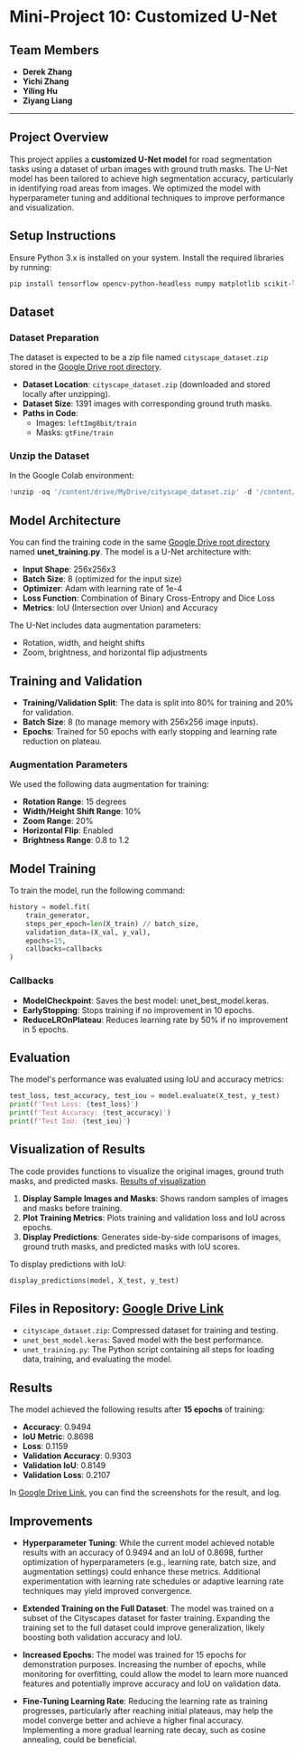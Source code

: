 # Mini-Project 10: Customized U-Net

## Team Members

- **Derek Zhang**
- **Yichi Zhang**
- **Yiling Hu**
- **Ziyang Liang**

---

## Project Overview

This project applies a **customized U-Net model** for road segmentation tasks using a dataset of urban images with ground truth masks. The U-Net model has been tailored to achieve high segmentation accuracy, particularly in identifying road areas from images. We optimized the model with hyperparameter tuning and additional techniques to improve performance and visualization.

## Setup Instructions

Ensure Python 3.x is installed on your system. Install the required libraries by running:

```bash
pip install tensorflow opencv-python-headless numpy matplotlib scikit-learn
```

## Dataset

### Dataset Preparation

The dataset is expected to be a zip file named `cityscape_dataset.zip` stored in the [Google Drive root directory](https://drive.google.com/drive/folders/1qRVz70ixvsj76Pp2Gwv982A6ZFzYPG-o).

- **Dataset Location**: `cityscape_dataset.zip` (downloaded and stored locally after unzipping).
- **Dataset Size**: 1391 images with corresponding ground truth masks.
- **Paths in Code**:
  - Images: `leftImg8bit/train`
  - Masks: `gtFine/train`

### Unzip the Dataset

In the Google Colab environment:

```python
!unzip -oq '/content/drive/MyDrive/cityscape_dataset.zip' -d '/content/'
```

## Model Architecture

You can find the training code in the same [Google Drive root directory](https://drive.google.com/drive/folders/1qRVz70ixvsj76Pp2Gwv982A6ZFzYPG-o) named **unet_training.py**.
The model is a U-Net architecture with:

- **Input Shape**: 256x256x3
- **Batch Size**: 8 (optimized for the input size)
- **Optimizer**: Adam with learning rate of 1e-4
- **Loss Function**: Combination of Binary Cross-Entropy and Dice Loss
- **Metrics**: IoU (Intersection over Union) and Accuracy

The U-Net includes data augmentation parameters:

- Rotation, width, and height shifts
- Zoom, brightness, and horizontal flip adjustments

## Training and Validation

- **Training/Validation Split**: The data is split into 80% for training and 20% for validation.
- **Batch Size**: 8 (to manage memory with 256x256 image inputs).
- **Epochs**: Trained for 50 epochs with early stopping and learning rate reduction on plateau.

### Augmentation Parameters

We used the following data augmentation for training:

- **Rotation Range**: 15 degrees
- **Width/Height Shift Range**: 10%
- **Zoom Range**: 20%
- **Horizontal Flip**: Enabled
- **Brightness Range**: 0.8 to 1.2

## Model Training

To train the model, run the following command:

```python
history = model.fit(
    train_generator,
    steps_per_epoch=len(X_train) // batch_size,
    validation_data=(X_val, y_val),
    epochs=15,
    callbacks=callbacks
)
```

### Callbacks

- **ModelCheckpoint**: Saves the best model: unet_best_model.keras.
- **EarlyStopping**: Stops training if no improvement in 10 epochs.
- **ReduceLROnPlateau**: Reduces learning rate by 50% if no improvement in 5 epochs.

## Evaluation

The model's performance was evaluated using IoU and accuracy metrics:

```python
test_loss, test_accuracy, test_iou = model.evaluate(X_test, y_test)
print(f'Test Loss: {test_loss}')
print(f'Test Accuracy: {test_accuracy}')
print(f'Test IoU: {test_iou}')
```

## Visualization of Results

The code provides functions to visualize the original images, ground truth masks, and predicted masks.
[Results of visualization](https://drive.google.com/drive/folders/1qRVz70ixvsj76Pp2Gwv982A6ZFzYPG-o)

1. **Display Sample Images and Masks**: Shows random samples of images and masks before training.
2. **Plot Training Metrics**: Plots training and validation loss and IoU across epochs.
3. **Display Predictions**: Generates side-by-side comparisons of images, ground truth masks, and predicted masks with IoU scores.

To display predictions with IoU:

```python
display_predictions(model, X_test, y_test)
```

## Files in Repository: [Google Drive Link](https://drive.google.com/drive/folders/1qRVz70ixvsj76Pp2Gwv982A6ZFzYPG-o)

- `cityscape_dataset.zip`: Compressed dataset for training and testing.
- `unet_best_model.keras`: Saved model with the best performance.
- `unet_training.py`: The Python script containing all steps for loading data, training, and evaluating the model.

## Results 

The model achieved the following results after **15 epochs** of training:
- **Accuracy**: 0.9494
- **IoU Metric**: 0.8698
- **Loss**: 0.1159
- **Validation Accuracy**: 0.9303
- **Validation IoU**: 0.8149
- **Validation Loss**: 0.2107

In [Google Drive Link](https://drive.google.com/drive/folders/1qRVz70ixvsj76Pp2Gwv982A6ZFzYPG-o), you can find the screenshots for the result, and log.

## Improvements

- **Hyperparameter Tuning**: While the current model achieved notable results with an accuracy of 0.9494 and an IoU of 0.8698, further optimization of hyperparameters (e.g., learning rate, batch size, and augmentation settings) could enhance these metrics. Additional experimentation with learning rate schedules or adaptive learning rate techniques may yield improved convergence.
  
- **Extended Training on the Full Dataset**: The model was trained on a subset of the Cityscapes dataset for faster training. Expanding the training set to the full dataset could improve generalization, likely boosting both validation accuracy and IoU.

- **Increased Epochs**: The model was trained for 15 epochs for demonstration purposes. Increasing the number of epochs, while monitoring for overfitting, could allow the model to learn more nuanced features and potentially improve accuracy and IoU on validation data.

- **Fine-Tuning Learning Rate**: Reducing the learning rate as training progresses, particularly after reaching initial plateaus, may help the model converge better and achieve a higher final accuracy. Implementing a more gradual learning rate decay, such as cosine annealing, could be beneficial.
